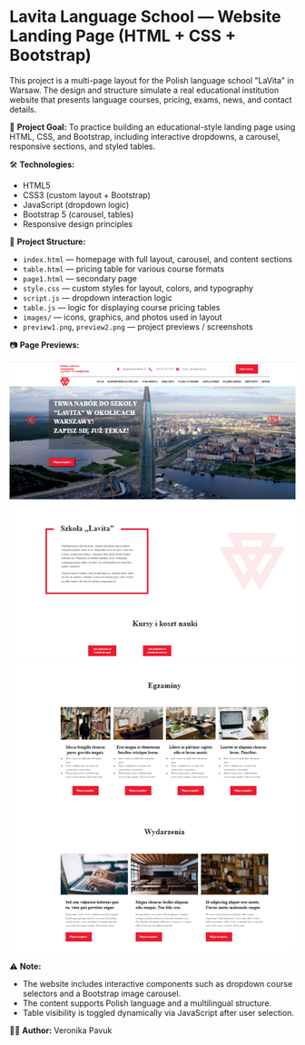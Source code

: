 # Lavita Language School — Website Landing Page (HTML + CSS + Bootstrap)

This project is a multi-page layout for the Polish language school "LaVita" in Warsaw. The design and structure simulate a real educational institution website that presents language courses, pricing, exams, news, and contact details.

🎯 **Project Goal:**
To practice building an educational-style landing page using HTML, CSS, and Bootstrap, including interactive dropdowns, a carousel, responsive sections, and styled tables.

🛠️ **Technologies:**

* HTML5
* CSS3 (custom layout + Bootstrap)
* JavaScript (dropdown logic)
* Bootstrap 5 (carousel, tables)
* Responsive design principles

📁 **Project Structure:**

* `index.html` — homepage with full layout, carousel, and content sections
* `table.html` — pricing table for various course formats
* `page1.html` — secondary page
* `style.css` — custom styles for layout, colors, and typography
* `script.js` — dropdown interaction logic
* `table.js` — logic for displaying course pricing tables
* `images/` — icons, graphics, and photos used in layout
* `preview1.png`, `preview2.png` — project previews / screenshots

📷 **Page Previews:**

![Preview 1](preview1.PNG)
![Preview 2](preview2.PNG)

⚠️ **Note:**

* The website includes interactive components such as dropdown course selectors and a Bootstrap image carousel.
* The content supports Polish language and a multilingual structure.
* Table visibility is toggled dynamically via JavaScript after user selection.

👩‍💻 **Author:** Veronika Pavuk
